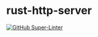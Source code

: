 # rust-http-server

[![GitHub Super-Linter](https://github.com/quentinmoss/rust-http-server/workflows/Lint%20Code%20Base/badge.svg)](https://github.com/marketplace/actions/super-linter)
